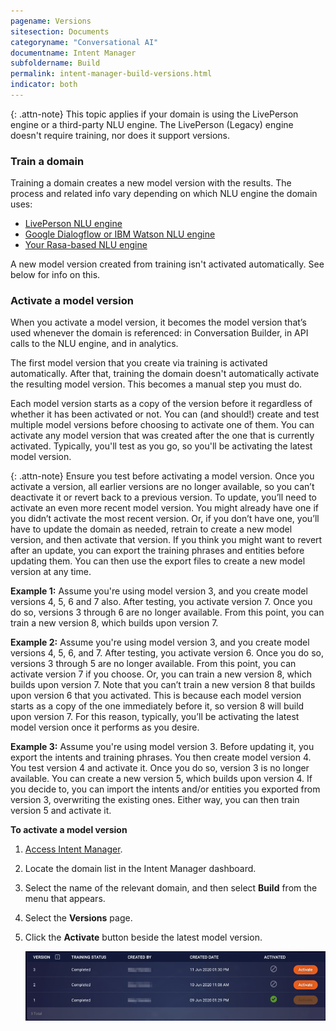 ```yaml
---
pagename: Versions
sitesection: Documents
categoryname: "Conversational AI"
documentname: Intent Manager
subfoldername: Build
permalink: intent-manager-build-versions.html
indicator: both
---
```


{: .attn-note}
This topic applies if your domain is using the LivePerson engine or a third-party NLU engine. The LivePerson (Legacy) engine doesn't require training, nor does it support versions.

### Train a domain

Training a domain creates a new model version with the results. The process and related info vary depending on which NLU engine the domain uses:

* [LivePerson NLU engine](intent-manager-natural-language-understanding-liveperson-nlu-engine.html#train-a-liveperson-domain)
* [Google Dialogflow or IBM Watson NLU engine]((intent-manager-natural-language-understanding-google-dialogflow-and-ibm-watson-nlu-engines.html#train-a-domain))
* [Your Rasa-based NLU engine]((intent-manager-natural-language-understanding-brand-s-rasa-based-nlu-engine.html#train-a-domain))

A new model version created from training isn't activated automatically. See below for info on this.

### Activate a model version

When you activate a model version, it becomes the model version that’s used whenever the domain is referenced: in Conversation Builder, in API calls to the NLU engine, and in analytics.

The first model version that you create via training is activated automatically. After that, training the domain doesn't automatically activate the resulting model version. This becomes a manual step you must do.

Each model version starts as a copy of the version before it regardless of whether it has been activated or not. You can (and should!) create and test multiple model versions before choosing to activate one of them. You can activate any model version that was created after the one that is currently activated. Typically, you'll test as you go, so you'll be activating the latest model version.

{: .attn-note}
Ensure you test before activating a model version. Once you activate a version, all earlier versions are no longer available, so you can’t deactivate it or revert back to a previous version. To update, you’ll need to activate an even more recent model version. You might already have one if you didn’t activate the most recent version. Or, if you don’t have one, you’ll have to update the domain as needed, retrain to create a new model version, and then activate that version. If you think you might want to revert after an update, you can export the training phrases and entities before updating them. You can then use the export files to create a new model version at any time.

**Example 1:** Assume you're using model version 3, and you create model versions 4, 5, 6 and 7 also. After testing, you activate version 7. Once you do so, versions 3 through 6 are no longer available. From this point, you can train a new version 8, which builds upon version 7.

**Example 2:** Assume you're using model version 3, and you create model versions 4, 5, 6, and 7. After testing, you activate version 6. Once you do so, versions 3 through 5 are no longer available. From this point, you can activate version 7 if you choose. Or, you can train a new version 8, which builds upon version 7. Note that you can’t train a new version 8 that builds upon version 6 that you activated. This is because each model version starts as a copy of the one immediately before it, so version 8 will build upon version 7. For this reason, typically, you’ll be activating the latest model version once it performs as you desire.

**Example 3:** Assume you're using model version 3. Before updating it, you export the intents and training phrases. You then create model version 4. You test version 4 and activate it. Once you do so, version 3 is no longer available. You can create a new version 5, which builds upon version 4. If you decide to, you can import the intents and/or entities you exported from version 3, overwriting the existing ones. Either way, you can then train version 5 and activate it.

**To activate a model version**

1. [Access Intent Manager](intent-manager-overview.html#access-intent-manager).
2. Locate the domain list in the Intent Manager dashboard.
3. Select the name of the relevant domain, and then select **Build** from the menu that appears.
4. Select the **Versions** page.
4. Click the **Activate** button beside the latest model version.

    <img loading="lazy" class="fancyimage" style="width:900px" alt="Version page showing three versions, one is active and the other two have Activate buttons" src="img/ConvoBuilder/ib_activate.png">   